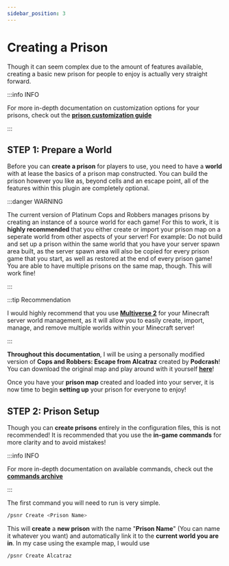 ```yaml
---
sidebar_position: 3
---
```


# Creating a Prison

Though it can seem complex due to the amount of features available, creating a basic new prison for people to enjoy is actually very straight forward.

:::info INFO

For more in-depth documentation on customization options for your prisons, check out the **[prison customization guide](https://docs.cobaplatinum.com)**

:::

## STEP 1: Prepare a World

Before you can **create a prison** for players to use, you need to have a **world** with at lease the basics of a prison map constructed. You can build the prison however you like as, beyond cells and an escape point, all of the features within this plugin are completely optional.

:::danger WARNING

The current version of Platinum Cops and Robbers manages prisons by creating an instance of a source world for each game! For this to work, it is **highly recommended** that you either create or import your prison map on a seperate world from other aspects of your server! For example: Do not build and set up a prison within the same world that you have your server spawn area built, as the server spawn area will also be copied for every prison game that you start, as well as restored at the end of every prison game! You are able to have multiple prisons on the same map, though. This will work fine!

:::

:::tip Recommendation

I would highly recommend that you use **[Multiverse 2](https://www.spigotmc.org/resources/multiverse-core.390/)** for your Minecraft server world management, as it will allow you to easily create, import, manage, and remove multiple worlds within your Minecraft server!

:::

**Throughout this documentation**, I will be using a personally modified version of **Cops and Robbers: Escape from Alcatraz** created by **Podcrash**! You can download the original map and play around with it yourself **[here](https://podcrash.com/game/cops-and-robbers-escape-from-alcatraz/)**!

Once you have your **prison map** created and loaded into your server, it is now time to begin **setting up** your prison for everyone to enjoy!

## STEP 2: Prison Setup

Though you can **create prisons** entirely in the configuration files, this is not recommended! It is recommended that you use the **in-game commands** for more clarity and to avoid mistakes!

:::info INFO

For more in-depth documentation on available commands, check out the **[commands archive](https://docs.cobaplatinum.com)**

:::

The first command you will need to run is very simple.

```bash
/psnr Create <Prison Name>
```

This will **create** a **new prison** with the name "**Prison Name**" (You can name it whatever you want) and automatically link it to the **current world you are in**. In my case using the example map, I would use


```bash
/psnr Create Alcatraz
```

